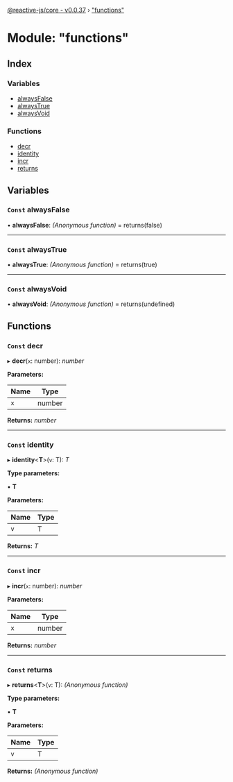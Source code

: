 [@reactive-js/core - v0.0.37](../README.md) › ["functions"](_functions_.md)

# Module: "functions"

## Index

### Variables

* [alwaysFalse](_functions_.md#const-alwaysfalse)
* [alwaysTrue](_functions_.md#const-alwaystrue)
* [alwaysVoid](_functions_.md#const-alwaysvoid)

### Functions

* [decr](_functions_.md#const-decr)
* [identity](_functions_.md#const-identity)
* [incr](_functions_.md#const-incr)
* [returns](_functions_.md#const-returns)

## Variables

### `Const` alwaysFalse

• **alwaysFalse**: *(Anonymous function)* = returns(false)

___

### `Const` alwaysTrue

• **alwaysTrue**: *(Anonymous function)* = returns(true)

___

### `Const` alwaysVoid

• **alwaysVoid**: *(Anonymous function)* = returns<void>(undefined)

## Functions

### `Const` decr

▸ **decr**(`x`: number): *number*

**Parameters:**

Name | Type |
------ | ------ |
`x` | number |

**Returns:** *number*

___

### `Const` identity

▸ **identity**<**T**>(`v`: T): *T*

**Type parameters:**

▪ **T**

**Parameters:**

Name | Type |
------ | ------ |
`v` | T |

**Returns:** *T*

___

### `Const` incr

▸ **incr**(`x`: number): *number*

**Parameters:**

Name | Type |
------ | ------ |
`x` | number |

**Returns:** *number*

___

### `Const` returns

▸ **returns**<**T**>(`v`: T): *(Anonymous function)*

**Type parameters:**

▪ **T**

**Parameters:**

Name | Type |
------ | ------ |
`v` | T |

**Returns:** *(Anonymous function)*
